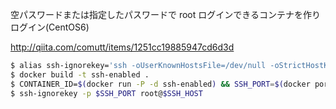 空パスワードまたは指定したパスワードで root ログインできるコンテナを作りログイン(CentOS6)

http://qiita.com/comutt/items/1251cc19885947cd6d3d

```sh
$ alias ssh-ignorekey='ssh -oUserKnownHostsFile=/dev/null -oStrictHostKeyChecking=no'
$ docker build -t ssh-enabled .
$ CONTAINER_ID=$(docker run -P -d ssh-enabled) && SSH_PORT=$(docker port $CONTAINER_ID 22 | cut -d: -f2) && SSH_HOST=$(docker port $CONTAINER_ID 22 | cut -d: -f1);
$ ssh-ignorekey -p $SSH_PORT root@$SSH_HOST
```
